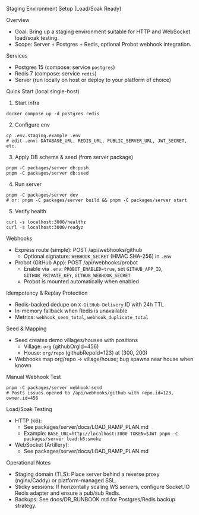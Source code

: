 Staging Environment Setup (Load/Soak Ready)

Overview
- Goal: Bring up a staging environment suitable for HTTP and WebSocket load/soak testing.
- Scope: Server + Postgres + Redis, optional Probot webhook integration.

Services
- Postgres 15 (compose: service `postgres`)
- Redis 7 (compose: service `redis`)
- Server (run locally on host or deploy to your platform of choice)

Quick Start (local single-host)
1) Start infra
```
docker compose up -d postgres redis
```
2) Configure env
```
cp .env.staging.example .env
# edit .env: DATABASE_URL, REDIS_URL, PUBLIC_SERVER_URL, JWT_SECRET, etc.
```
3) Apply DB schema & seed (from server package)
```
pnpm -C packages/server db:push
pnpm -C packages/server db:seed
```
4) Run server
```
pnpm -C packages/server dev
# or: pnpm -C packages/server build && pnpm -C packages/server start
```
5) Verify health
```
curl -s localhost:3000/healthz
curl -s localhost:3000/readyz
```

Webhooks
- Express route (simple): POST /api/webhooks/github
  - Optional signature: `WEBHOOK_SECRET` (HMAC SHA-256) in `.env`
- Probot (GitHub App): POST /api/webhooks/probot
  - Enable via `.env`: `PROBOT_ENABLED=true`, set `GITHUB_APP_ID`, `GITHUB_PRIVATE_KEY`, `GITHUB_WEBHOOK_SECRET`
  - Probot is mounted automatically when enabled

Idempotency & Replay Protection
- Redis-backed dedupe on `X-GitHub-Delivery` ID with 24h TTL
- In-memory fallback when Redis is unavailable
- Metrics: `webhook_seen_total`, `webhook_duplicate_total`

Seed & Mapping
- Seed creates demo villages/houses with positions
  - Village: `org` (githubOrgId=456)
  - House: `org/repo` (githubRepoId=123) at (300, 200)
- Webhooks map org/repo → village/house; bug spawns near house when known

Manual Webhook Test
```
pnpm -C packages/server webhook:send
# Posts issues.opened to /api/webhooks/github with repo.id=123, owner.id=456
```

Load/Soak Testing
- HTTP (k6):
  - See packages/server/docs/LOAD_RAMP_PLAN.md
  - Example: `BASE_URL=http://localhost:3000 TOKEN=$JWT pnpm -C packages/server load:k6:smoke`
- WebSocket (Artillery):
  - See packages/server/docs/LOAD_RAMP_PLAN.md

Operational Notes
- Staging domain (TLS): Place server behind a reverse proxy (nginx/Caddy) or platform-managed SSL.
- Sticky sessions: If horizontally scaling WS servers, configure Socket.IO Redis adapter and ensure a pub/sub Redis.
- Backups: See docs/DR_RUNBOOK.md for Postgres/Redis backup strategy.


